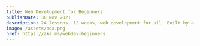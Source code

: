 ```yaml
---
title: Web Development for Beginners
publishDate: 30 Nov 2021
description: 24 lessons, 12 weeks, web development for all. Built by a cross-company team at Microsoft that I led, free for all.
image: /assets/ada.png
href: https://aka.ms/webdev-beginners
---
```

